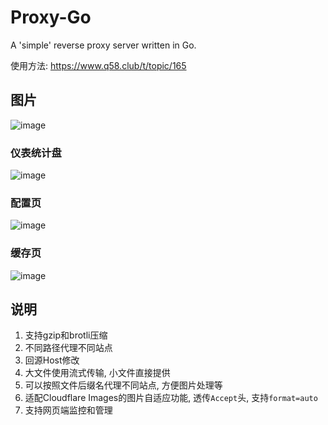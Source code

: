 # Proxy-Go

A 'simple' reverse proxy server written in Go.

使用方法: https://www.q58.club/t/topic/165

## 图片

![image](https://github.com/user-attachments/assets/99b1767f-9470-4838-a4eb-3ce70bbe2094)

### 仪表统计盘

![image](https://github.com/user-attachments/assets/e09d0eb1-e1bb-435b-8f90-b04bc474477b)


### 配置页

![image](https://github.com/user-attachments/assets/5acddc06-57f5-417c-9fec-87e906dc22af)



### 缓存页

![image](https://github.com/user-attachments/assets/6225b909-c5ff-4374-bb07-c472fbec791d)



## 说明

1. 支持gzip和brotli压缩
2. 不同路径代理不同站点
3. 回源Host修改
4. 大文件使用流式传输, 小文件直接提供
5. 可以按照文件后缀名代理不同站点, 方便图片处理等
6. 适配Cloudflare Images的图片自适应功能, 透传`Accept`头, 支持`format=auto`
7. 支持网页端监控和管理



